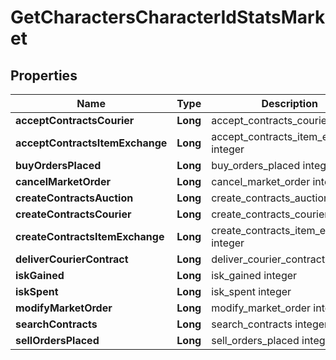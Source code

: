 
# GetCharactersCharacterIdStatsMarket

## Properties
Name | Type | Description | Notes
------------ | ------------- | ------------- | -------------
**acceptContractsCourier** | **Long** | accept_contracts_courier integer |  [optional]
**acceptContractsItemExchange** | **Long** | accept_contracts_item_exchange integer |  [optional]
**buyOrdersPlaced** | **Long** | buy_orders_placed integer |  [optional]
**cancelMarketOrder** | **Long** | cancel_market_order integer |  [optional]
**createContractsAuction** | **Long** | create_contracts_auction integer |  [optional]
**createContractsCourier** | **Long** | create_contracts_courier integer |  [optional]
**createContractsItemExchange** | **Long** | create_contracts_item_exchange integer |  [optional]
**deliverCourierContract** | **Long** | deliver_courier_contract integer |  [optional]
**iskGained** | **Long** | isk_gained integer |  [optional]
**iskSpent** | **Long** | isk_spent integer |  [optional]
**modifyMarketOrder** | **Long** | modify_market_order integer |  [optional]
**searchContracts** | **Long** | search_contracts integer |  [optional]
**sellOrdersPlaced** | **Long** | sell_orders_placed integer |  [optional]



